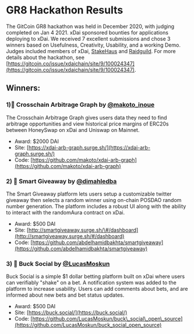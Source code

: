# GR8 Hackathon Results

The GitCoin GR8 hackathon was held in December 2020, with judging completed on Jan 4 2021. xDai sponsored bounties for applications deploying to xDai. We received 7 excellent submissions and chose 3 winners based on Usefulness, Creativity, Usability, and a working Demo. Judges included members of xDai, [StakeHaus](../../project-spotlights/stakehaus.md) and [Raidguild](https://twitter.com/RaidGuild).  For more details about the hackathon, see [https://gitcoin.co/issue/xdaichain/site/9/100024347](https://gitcoin.co/issue/xdaichain/site/9/100024347).

## Winners:

### 1\)🥇 Crosschain Arbitrage Graph by [@makoto\_inoue](https://mobile.twitter.com/makoto_inoue) 

The Crosschain Arbitrage Graph gives users data they need to find arbitrage opportunities and view historical price margins of ERC20s between HoneySwap on xDai and Uniswap on Mainnet.

* Award: $2000 DAI
* Site: [https://xdai-arb-graph.surge.sh/](https://xdai-arb-graph.surge.sh/)
* Code: [https://github.com/makoto/xdai-arb-graph](https://github.com/makoto/xdai-arb-graph)

### 2\) 🥈 Smart Giveaway by [@dimahledba](https://twitter.com/dimahledba)

The Smart Giveaway platform lets users setup a customizable twitter giveaway then selects a random winner using on-chain POSDAO random number generation. The platform includes a robust UI along with the ability to interact with the randomAura contract on xDai. 

* Award: $500 DAI
* Site: [http://smartgiveaway.surge.sh/\#/dashboard](http://smartgiveaway.surge.sh/#/dashboard)
* Code: [https://github.com/abdelhamidbakhta/smartgiveaway](https://github.com/abdelhamidbakhta/smartgiveaway)

### 3\) 🥉 Buck Social by [@LucasMoskun](https://mobile.twitter.com/LucasMoskun)

Buck Social is a simple $1 dollar betting platform built on xDai where users can verifiably "shake" on a bet. A notification system was added to the platform to increase usability. Users can add comments about bets, and are informed about new bets and bet status updates. 

* Award: $500 DAI
* Site: [https://buck.social/](https://buck.social/)
* Code: [https://github.com/LucasMoskun/buck\_social\_open\_source](https://github.com/LucasMoskun/buck_social_open_source)



